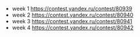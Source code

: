 - week 1 https://contest.yandex.ru/contest/80939
- week 2 https://contest.yandex.ru/contest/80940
- week 3 https://contest.yandex.ru/contest/80941
- week 4 https://contest.yandex.ru/contest/80942
